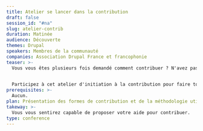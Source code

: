 ```yaml
---
title: Atelier se lancer dans la contribution
draft: false
session_id: "#na"
slug: atelier-contrib
duration: Matinée
audience: Découverte
themes: Drupal
speakers: Membres de la communauté
companies: Association Drupal France et francophonie
teaser: >-
  Vous vous êtes plusieurs fois demandé comment contribuer ? N'avez pas su trouver comment démarrer ou quoi faire ? 
  

  Participez à cet atelier d'initiation à la contribution pour faire tomber ces barrières et comprendre comment contribuer à Drupal.
prerequisites: >-
  Aucun. 
plan: Présentation des formes de contribution et de la méthodologie utilisée sur Drupal.org.
takeway: >-
  Vous vous sentirez capable de proposer votre aide pour contribuer.
type: conference
---
```

